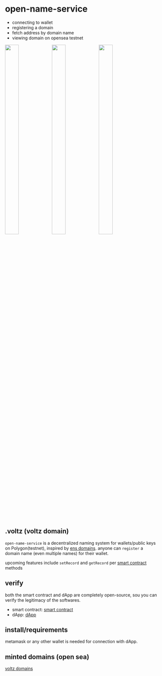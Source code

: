 # open-name-service
- connecting to wallet
- registering a domain
- fetch address by domain name
- viewing domain on opensea testnet

<img src=https://user-images.githubusercontent.com/45709308/193669739-5df54392-736d-4d1e-b693-08afc9bf8bc8.gif height=40% width=30%>  <img src=https://user-images.githubusercontent.com/45709308/193669777-163078d4-6f0b-43f6-a94b-6e5ae207972c.gif height=40% width=30%>  <img src=https://user-images.githubusercontent.com/45709308/193669669-8c3f4120-b0d2-42b3-825b-b4657bee88e1.gif height=40% width=30%>
## .voltz (voltz domain)
`open-name-service` is a decentralized naming system for wallets/public keys on Polygon(testnet), inspired by [ens domains](https://ens.domains/).
anyone can `register` a domain name (even multiple names) for their wallet. 

upcoming features include `setRecord` and `getRecord` per [smart contract](https://github.com/viktorvoltz/mynameservice) methods

## verify
both the smart contract and dApp are completely open-source, sou you can verify the legitimacy of the softwares.
- smart contract: [smart contract](https://github.com/viktorvoltz/mynameservice)
- dApp: [dApp](https://github.com/viktorvoltz/open-name-service)

## install/requirements
metamask or any other wallet is needed for connection with dApp.

## minted domains (open sea)
[voltz domains](https://testnets.opensea.io/collection/voltz-domains)

